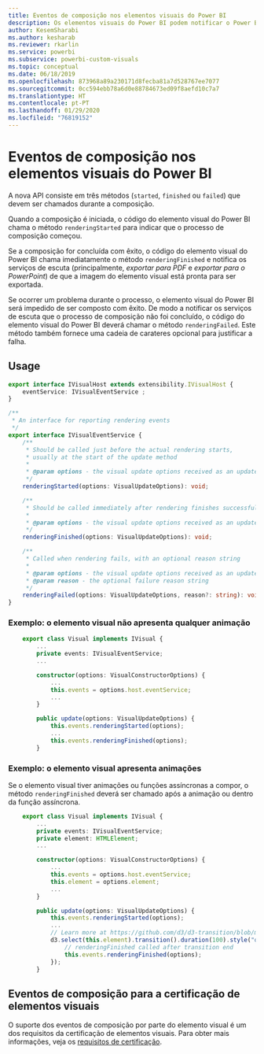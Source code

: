 ```yaml
---
title: Eventos de composição nos elementos visuais do Power BI
description: Os elementos visuais do Power BI podem notificar o Power BI de que estão prontos para exportar para o PowerPoint ou PDF.
author: KesemSharabi
ms.author: kesharab
ms.reviewer: rkarlin
ms.service: powerbi
ms.subservice: powerbi-custom-visuals
ms.topic: conceptual
ms.date: 06/18/2019
ms.openlocfilehash: 873968a89a230171d8fecba81a7d528767ee7077
ms.sourcegitcommit: 0cc594ebb78a6d0e88784673ed09f8aefd10c7a7
ms.translationtype: HT
ms.contentlocale: pt-PT
ms.lasthandoff: 01/29/2020
ms.locfileid: "76819152"
---
```

# <a name="render-events-in-power-bi-visuals"></a>Eventos de composição nos elementos visuais do Power BI

A nova API consiste em três métodos (`started`, `finished` ou `failed`) que devem ser chamados durante a composição.

Quando a composição é iniciada, o código do elemento visual do Power BI chama o método `renderingStarted` para indicar que o processo de composição começou.

Se a composição for concluída com êxito, o código do elemento visual do Power BI chama imediatamente o método `renderingFinished` e notifica os serviços de escuta (principalmente, *exportar para PDF* e *exportar para o PowerPoint*) de que a imagem do elemento visual está pronta para ser exportada.

Se ocorrer um problema durante o processo, o elemento visual do Power BI será impedido de ser composto com êxito. De modo a notificar os serviços de escuta que o processo de composição não foi concluído, o código do elemento visual do Power BI deverá chamar o método `renderingFailed`. Este método também fornece uma cadeia de carateres opcional para justificar a falha.

## <a name="usage"></a>Usage

```typescript
export interface IVisualHost extends extensibility.IVisualHost {
    eventService: IVisualEventService ;
}

/**
 * An interface for reporting rendering events
 */
export interface IVisualEventService {
    /**
     * Should be called just before the actual rendering starts, 
     * usually at the start of the update method
     *
     * @param options - the visual update options received as an update parameter
     */
    renderingStarted(options: VisualUpdateOptions): void;

    /**
     * Should be called immediately after rendering finishes successfully
     * 
     * @param options - the visual update options received as an update parameter
     */
    renderingFinished(options: VisualUpdateOptions): void;

    /**
     * Called when rendering fails, with an optional reason string
     * 
     * @param options - the visual update options received as an update parameter
     * @param reason - the optional failure reason string
     */
    renderingFailed(options: VisualUpdateOptions, reason?: string): void;
}
```

### <a name="sample-the-visual-displays-no-animations"></a>Exemplo: o elemento visual não apresenta qualquer animação

```typescript
    export class Visual implements IVisual {
        ...
        private events: IVisualEventService;
        ...

        constructor(options: VisualConstructorOptions) {
            ...
            this.events = options.host.eventService;
            ...
        }

        public update(options: VisualUpdateOptions) {
            this.events.renderingStarted(options);
            ...
            this.events.renderingFinished(options);
        }
```

### <a name="sample-the-visual-displays-animations"></a>Exemplo: o elemento visual apresenta animações

Se o elemento visual tiver animações ou funções assíncronas a compor, o método `renderingFinished` deverá ser chamado após a animação ou dentro da função assíncrona.

```typescript
    export class Visual implements IVisual {
        ...
        private events: IVisualEventService;
        private element: HTMLElement;
        ...

        constructor(options: VisualConstructorOptions) {
            ...
            this.events = options.host.eventService;
            this.element = options.element;
            ...
        }

        public update(options: VisualUpdateOptions) {
            this.events.renderingStarted(options);
            ...
            // Learn more at https://github.com/d3/d3-transition/blob/master/README.md#transition_end
            d3.select(this.element).transition().duration(100).style("opacity","0").end().then(() => {
                // renderingFinished called after transition end
                this.events.renderingFinished(options);
            });
        }
```

## <a name="rendering-events-for-visual-certification"></a>Eventos de composição para a certificação de elementos visuais

O suporte dos eventos de composição por parte do elemento visual é um dos requisitos da certificação de elementos visuais. Para obter mais informações, veja os [requisitos de certificação](https://docs.microsoft.com/power-bi/power-bi-custom-visuals-certified?#certification-requirements).
